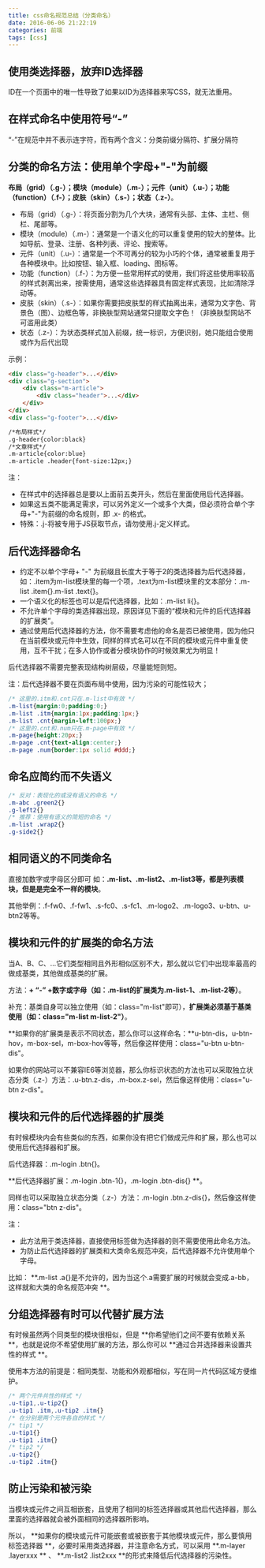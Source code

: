 ```yaml
---
title: css命名规范总结（分类命名）
date: 2016-06-06 21:22:19
categories: 前端
tags: [css]
---
```


使用类选择器，放弃ID选择器
--------------

ID在一个页面中的唯一性导致了如果以ID为选择器来写CSS，就无法重用。

在样式命名中使用符号“-”
-------------

“-”在规范中并不表示连字符，而有两个含义：分类前缀分隔符、扩展分隔符

分类的命名方法：使用单个字母+"-"为前缀
---------------------

**布局（grid）（.g-）；模块（module）（.m-）；元件（unit）（.u-）；功能（function）（.f-）；皮肤（skin）（.s-）；状态（.z-）**。

- 布局（grid）（.g-）：将页面分割为几个大块，通常有头部、主体、主栏、侧栏、尾部等。
-  模块（module）（.m-）：通常是一个语义化的可以重复使用的较大的整体。比如导航、登录、注册、各种列表、评论、搜索等。
- 元件（unit）（.u-）：通常是一个不可再分的较为小巧的个体，通常被重复用于各种模块中。比如按钮、输入框、loading、图标等。
- 功能（function）（.f-）：为方便一些常用样式的使用，我们将这些使用率较高的样式剥离出来，按需使用，通常这些选择器具有固定样式表现，比如清除浮动等。
- 皮肤（skin）（.s-）：如果你需要把皮肤型的样式抽离出来，通常为文字色、背景色（图）、边框色等，非换肤型网站通常只提取文字色！（非换肤型网站不可滥用此类）
- 状态（.z-）：为状态类样式加入前缀，统一标识，方便识别，她只能组合使用或作为后代出现
    
示例：
```html
<div class="g-header">...</div>
<div class="g-section">
	<div class="m-article">
		<div class="header">...</div>
	</div>
</div>
<div class="g-footer">...</div>

/*布局样式*/
.g-header{color:black}
/*文章样式*/
.m-article{color:blue}
.m-article .header{font-size:12px;}

```

注：
- 在样式中的选择器总是要以上面前五类开头，然后在里面使用后代选择器。
- 如果这五类不能满足需求，可以另外定义一个或多个大类，但必须符合单个字母+"-"为前缀的命名规则，即 .x- 的格式。
- 特殊：.j-将被专用于JS获取节点，请勿使用.j-定义样式。

后代选择器命名
-------

- 约定不以单个字母+ "-" 为前缀且长度大于等于2的类选择器为后代选择器，如：.item为m-list模块里的每一个项，.text为m-list模块里的文本部分：.m-list .item{}.m-list .text{}。
- 一个语义化的标签也可以是后代选择器，比如：.m-list li{}。
- 不允许单个字母的类选择器出现，原因详见下面的“模块和元件的后代选择器的扩展类”。
- 通过使用后代选择器的方法，你不需要考虑他的命名是否已被使用，因为他只在当前模块或元件中生效，同样的样式名可以在不同的模块或元件中重复使用，互不干扰；在多人协作或者分模块协作的时候效果尤为明显！

后代选择器不需要完整表现结构树层级，尽量能短则短。

注：后代选择器不要在页面布局中使用，因为污染的可能性较大；

```css
/* 这里的.itm和.cnt只在.m-list中有效 */
.m-list{margin:0;padding:0;}
.m-list .itm{margin:1px;padding:1px;}
.m-list .cnt{margin-left:100px;}
/* 这里的.cnt和.num只在.m-page中有效 */
.m-page{height:20px;}
.m-page .cnt{text-align:center;}
.m-page .num{border:1px solid #ddd;}
```

命名应简约而不失语义
----------

```css
/* 反对：表现化的或没有语义的命名 */
.m-abc .green2{}
.g-left2{}
/* 推荐：使用有语义的简短的命名 */
.m-list .wrap2{}
.g-side2{}
```

相同语义的不同类命名
----------

直接加数字或字母区分即可
如：**.m-list、.m-list2、.m-list3等，都是列表模块，但是是完全不一样的模块**。

其他举例：.f-fw0、.f-fw1、.s-fc0、.s-fc1、.m-logo2、.m-logo3、u-btn、u-btn2等等。

模块和元件的扩展类的命名方法
--------------

当A、B、C、...它们类型相同且外形相似区别不大，那么就以它们中出现率最高的做成基类，其他做成基类的扩展。

方法：**+ “-” +数字或字母（如：.m-list的扩展类为.m-list-1、.m-list-2等）**。

补充：基类自身可以独立使用（如：class="m-list"即可），**扩展类必须基于基类使用（如：class="m-list m-list-2"）**。

**如果你的扩展类是表示不同状态，那么你可以这样命名：**u-btn-dis，u-btn-hov，m-box-sel，m-box-hov等等，然后像这样使用：class="u-btn u-btn-dis"。

如果你的网站可以不兼容IE6等浏览器，那么你标识状态的方法也可以采取独立状态分类（.z-）方法：.u-btn.z-dis，.m-box.z-sel，然后像这样使用：class="u-btn z-dis"。

模块和元件的后代选择器的扩展类
---------------

有时候模块内会有些类似的东西，如果你没有把它们做成元件和扩展，那么也可以使用后代选择器和扩展。

后代选择器：.m-login .btn{}。

 **后代选择器扩展：.m-login .btn-1{}，.m-login .btn-dis{} **。

同样也可以采取独立状态分类（.z-）方法：.m-login .btn.z-dis{}，然后像这样使用：class="btn z-dis"。

注：
- 此方法用于类选择器，直接使用标签做为选择器的则不需要使用此命名方法。
- 为防止后代选择器的扩展类和大类命名规范冲突，后代选择器不允许使用单个字母。

比如： **.m-list .a{}是不允许的，因为当这个.a需要扩展的时候就会变成.a-bb，这样就和大类的命名规范冲突 **。

分组选择器有时可以代替扩展方法
---------------

有时候虽然两个同类型的模块很相似，但是 **你希望他们之间不要有依赖关系 **，也就是说你不希望使用扩展的方法，那么你可以 **通过合并选择器来设置共性的样式 **。

使用本方法的前提是：相同类型、功能和外观都相似，写在同一片代码区域方便维护。
```css
/* 两个元件共性的样式 */
.u-tip1,.u-tip2{}
.u-tip1 .itm,.u-tip2 .itm{}
/* 在分别是两个元件各自的样式 */
/* tip1 */
.u-tip1{}
.u-tip1 .itm{}
/* tip2 */
.u-tip2{}
.u-tip2 .itm{}
```

防止污染和被污染
--------

当模块或元件之间互相嵌套，且使用了相同的标签选择器或其他后代选择器，那么里面的选择器就会被外面相同的选择器所影响。

所以， **如果你的模块或元件可能嵌套或被嵌套于其他模块或元件，那么要慎用标签选择器 **，必要时采用类选择器，并注意命名方式，可以采用 **.m-layer .layerxxx ** 、  **.m-list2 .list2xxx **的形式来降低后代选择器的污染性。
